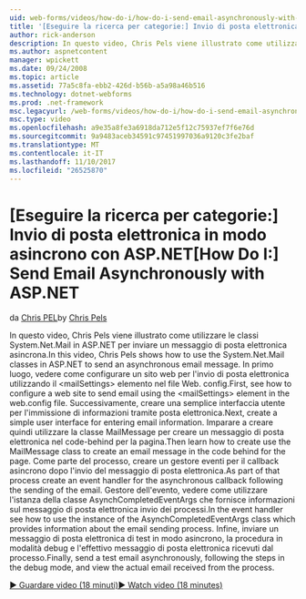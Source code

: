 ```yaml
---
uid: web-forms/videos/how-do-i/how-do-i-send-email-asynchronously-with-aspnet
title: '[Eseguire la ricerca per categorie:] Invio di posta elettronica in modo asincrono con ASP.NET | Documenti Microsoft'
author: rick-anderson
description: In questo video, Chris Pels viene illustrato come utilizzare le classi System.Net.Mail in ASP.NET per inviare un messaggio di posta elettronica asincrona. In primo luogo, vedere come configurare un isolamento di web...
ms.author: aspnetcontent
manager: wpickett
ms.date: 09/24/2008
ms.topic: article
ms.assetid: 77a5c8fa-ebb2-426d-b56b-a5a98a46b516
ms.technology: dotnet-webforms
ms.prod: .net-framework
msc.legacyurl: /web-forms/videos/how-do-i/how-do-i-send-email-asynchronously-with-aspnet
msc.type: video
ms.openlocfilehash: a9e35a8fe3a6918da712e5f12c75937ef7f6e76d
ms.sourcegitcommit: 9a9483aceb34591c97451997036a9120c3fe2baf
ms.translationtype: MT
ms.contentlocale: it-IT
ms.lasthandoff: 11/10/2017
ms.locfileid: "26525870"
---
```

<a name="how-do-i-send-email-asynchronously-with-aspnet"></a><span data-ttu-id="04d3c-104">[Eseguire la ricerca per categorie:] Invio di posta elettronica in modo asincrono con ASP.NET</span><span class="sxs-lookup"><span data-stu-id="04d3c-104">[How Do I:] Send Email Asynchronously with ASP.NET</span></span>
====================
<span data-ttu-id="04d3c-105">da [Chris PEL](https://twitter.com/chrispels)</span><span class="sxs-lookup"><span data-stu-id="04d3c-105">by [Chris Pels](https://twitter.com/chrispels)</span></span>

<span data-ttu-id="04d3c-106">In questo video, Chris Pels viene illustrato come utilizzare le classi System.Net.Mail in ASP.NET per inviare un messaggio di posta elettronica asincrona.</span><span class="sxs-lookup"><span data-stu-id="04d3c-106">In this video, Chris Pels shows how to use the System.Net.Mail classes in ASP.NET to send an asynchronous email message.</span></span> <span data-ttu-id="04d3c-107">In primo luogo, vedere come configurare un sito web per l'invio di posta elettronica utilizzando il &lt;mailSettings&gt; elemento nel file Web. config.</span><span class="sxs-lookup"><span data-stu-id="04d3c-107">First, see how to configure a web site to send email using the &lt;mailSettings&gt; element in the web.config file.</span></span> <span data-ttu-id="04d3c-108">Successivamente, creare una semplice interfaccia utente per l'immissione di informazioni tramite posta elettronica.</span><span class="sxs-lookup"><span data-stu-id="04d3c-108">Next, create a simple user interface for entering email information.</span></span> <span data-ttu-id="04d3c-109">Imparare a creare quindi utilizzare la classe MailMessage per creare un messaggio di posta elettronica nel code-behind per la pagina.</span><span class="sxs-lookup"><span data-stu-id="04d3c-109">Then learn how to create use the MailMessage class to create an email message in the code behind for the page.</span></span> <span data-ttu-id="04d3c-110">Come parte del processo, creare un gestore eventi per il callback asincrono dopo l'invio del messaggio di posta elettronica.</span><span class="sxs-lookup"><span data-stu-id="04d3c-110">As part of that process create an event handler for the asynchronous callback following the sending of the email.</span></span> <span data-ttu-id="04d3c-111">Gestore dell'evento, vedere come utilizzare l'istanza della classe AsynchCompletedEventArgs che fornisce informazioni sul messaggio di posta elettronica invio dei processi.</span><span class="sxs-lookup"><span data-stu-id="04d3c-111">In the event handler see how to use the instance of the AsynchCompletedEventArgs class which provides information about the email sending process.</span></span> <span data-ttu-id="04d3c-112">Infine, inviare un messaggio di posta elettronica di test in modo asincrono, la procedura in modalità debug e l'effettivo messaggio di posta elettronica ricevuti dal processo.</span><span class="sxs-lookup"><span data-stu-id="04d3c-112">Finally, send a test email asynchronously, following the steps in the debug mode, and view the actual email received from the process.</span></span>

[<span data-ttu-id="04d3c-113">&#9654; Guardare video (18 minuti)</span><span class="sxs-lookup"><span data-stu-id="04d3c-113">&#9654; Watch video (18 minutes)</span></span>](https://channel9.msdn.com/Blogs/ASP-NET-Site-Videos/how-do-i-send-email-asynchronously-with-aspnet)
